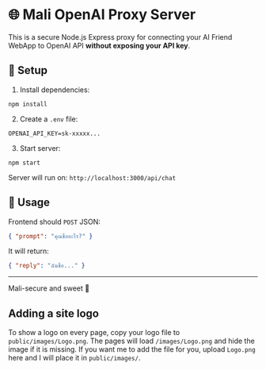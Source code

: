 # 🌐 Mali OpenAI Proxy Server

This is a secure Node.js Express proxy for connecting your AI Friend WebApp to OpenAI API **without exposing your API key**.

## 🔧 Setup

1. Install dependencies:

```
npm install
```

2. Create a `.env` file:

```
OPENAI_API_KEY=sk-xxxxx...
```

3. Start server:

```
npm start
```

Server will run on: `http://localhost:3000/api/chat`

## 📡 Usage

Frontend should `POST` JSON:

```json
{ "prompt": "คุณชื่ออะไร?" }
```

It will return:

```json
{ "reply": "ฉันชื่อ..." }
```

---
Mali-secure and sweet 💖

<!-- Deploy trigger: touched README to force Railway rebuild -->

## Adding a site logo

To show a logo on every page, copy your logo file to `public/images/Logo.png`.
The pages will load `/images/Logo.png` and hide the image if it is missing. If you want me to add the file for you, upload `Logo.png` here and I will place it in `public/images/`.